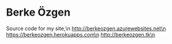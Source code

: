 # Berke Özgen

Source code for my site,\n
http://berkeozgen.azurewebsites.net\n
https://berkeozgen.herokuapps.com\n
http://berkeozgen.tk\n
